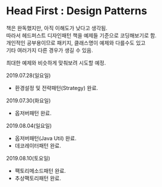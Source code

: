 # Head First : Design Patterns


책은 완독했지만, 아직 이해도가 낮다고 생각됨.  
따라서 헤드퍼스트 디자인패턴 책을 예제들 기준으로 코딩해보기로 함.  
개인적인 공부용이므로 패키지, 클래스명이 예제와 다를수도 있고  
기타 여러가지 다른 경우가 생길 수 있음.  

최대한 예제와 비슷하게 맞춰보려 시도할 예정.  


2019.07.28(일요일)  
- 환경설정 및 전략패턴(Strategy) 완료.

2019.07.30(화요일)
- 옵저버패턴 완료.

2019.08.04(일요일)
- 옵저버패턴(Java Util) 완료.
- 데코레이터패턴 완료.  

2019.08.10(토요일)
- 팩토리메소드패턴 완료.
- 추상팩토리패턴 완료.
